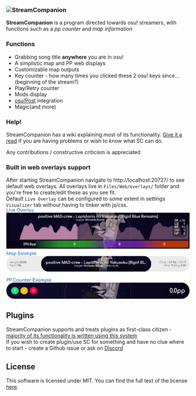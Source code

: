 
### ![StreamCompanion](images/logo.png)
 **StreamCompanion** is a program directed towards osu! streamers, with functions such as a *pp counter* and *map information*

### Functions 
  - Grabbing song title **anywhere** you are in osu!  
  - A simplistic map and PP web displays
  - Customizable map outputs
  - Key counter - how many times you clicked these 2 osu! keys since...(beginning of the stream?)
  - Play/Retry counter
  - Mods display
  - [osu!Post][osuPost] integration
  - Magic(and more)

### Help!
StreamCompanion has a wiki explaining most of its functionality. [Give it a read][wiki] if you are having problems or wish to know what SC can do.

Any contributions / constructive criticism is appreciated 

### Built in web overlays support
After starting StreamCompanion navigate to http://localhost:20727/ to see default web overlays. All overlays live in `Files/Web/overlays/` folder and you're free to create/edit these as you see fit.  
Default `Live Overlay` can be configured to some extent in settings `Visualizer` tab without having to tinker with js/css.  
![WebOverlayPreview](images/webOverlay.jpg)

## Plugins
StreamCompanion supports and treats plugins as first-class citizen - [majority of its functionality is written using this system](./plugins)  
If you wish to create plugin/use SC for something and have no clue where to start - create a Github issue or ask on [Discord](https://discord.gg/N854wYZ)

## License
This software is licensed under MIT. You can find the full text of the license [here][license].

   [license]: <https://github.com/Piotrekol/StreamCompanion/blob/master/LICENSE>
   [osuPost]: <https://osu.ppy.sh/forum/t/164486>
   [wiki]: <https://github.com/Piotrekol/StreamCompanion/wiki>
